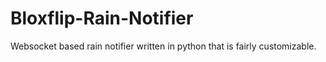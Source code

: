 # Bloxflip-Rain-Notifier
Websocket based rain notifier written in python that is fairly customizable.
